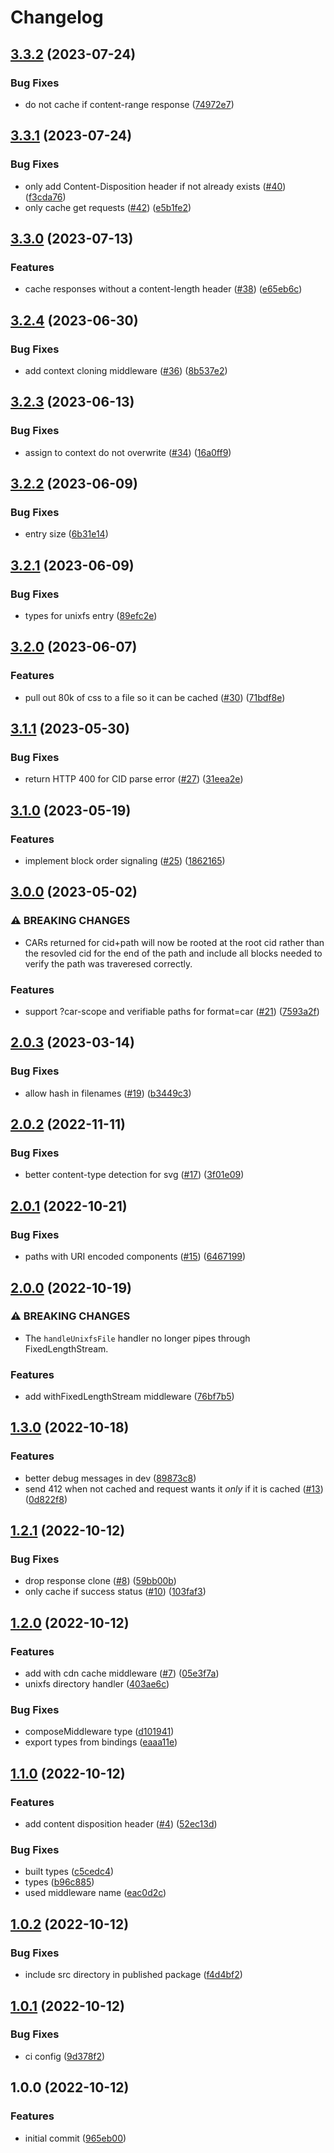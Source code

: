 # Changelog

## [3.3.2](https://github.com/web3-storage/gateway-lib/compare/v3.3.1...v3.3.2) (2023-07-24)


### Bug Fixes

* do not cache if content-range response ([74972e7](https://github.com/web3-storage/gateway-lib/commit/74972e77d8b4b2bde75374146a55fb7671bd7b56))

## [3.3.1](https://github.com/web3-storage/gateway-lib/compare/v3.3.0...v3.3.1) (2023-07-24)


### Bug Fixes

* only add Content-Disposition header if not already exists ([#40](https://github.com/web3-storage/gateway-lib/issues/40)) ([f3cda76](https://github.com/web3-storage/gateway-lib/commit/f3cda76278a342934572c8f4944512f778df9a70))
* only cache get requests ([#42](https://github.com/web3-storage/gateway-lib/issues/42)) ([e5b1fe2](https://github.com/web3-storage/gateway-lib/commit/e5b1fe204d61b534157948341b9fee02e3b06cc3))

## [3.3.0](https://github.com/web3-storage/gateway-lib/compare/v3.2.4...v3.3.0) (2023-07-13)


### Features

* cache responses without a content-length header ([#38](https://github.com/web3-storage/gateway-lib/issues/38)) ([e65eb6c](https://github.com/web3-storage/gateway-lib/commit/e65eb6c971509cc399fc18f8dcf5664397dca29b))

## [3.2.4](https://github.com/web3-storage/gateway-lib/compare/v3.2.3...v3.2.4) (2023-06-30)


### Bug Fixes

* add context cloning middleware ([#36](https://github.com/web3-storage/gateway-lib/issues/36)) ([8b537e2](https://github.com/web3-storage/gateway-lib/commit/8b537e2a379b7a05fcb08c20f33f30e6b2076649))

## [3.2.3](https://github.com/web3-storage/gateway-lib/compare/v3.2.2...v3.2.3) (2023-06-13)


### Bug Fixes

* assign to context do not overwrite ([#34](https://github.com/web3-storage/gateway-lib/issues/34)) ([16a0ff9](https://github.com/web3-storage/gateway-lib/commit/16a0ff9c9d870dc0b8e87234d1894d071972eadf))

## [3.2.2](https://github.com/web3-storage/gateway-lib/compare/v3.2.1...v3.2.2) (2023-06-09)


### Bug Fixes

* entry size ([6b31e14](https://github.com/web3-storage/gateway-lib/commit/6b31e14c57ec66ec2dbec093c37af81ed63482fc))

## [3.2.1](https://github.com/web3-storage/gateway-lib/compare/v3.2.0...v3.2.1) (2023-06-09)


### Bug Fixes

* types for unixfs entry ([89efc2e](https://github.com/web3-storage/gateway-lib/commit/89efc2ef24cc92639ac3f46a1f7c9e8471113de1))

## [3.2.0](https://github.com/web3-storage/gateway-lib/compare/v3.1.1...v3.2.0) (2023-06-07)


### Features

* pull out 80k of css to a file so it can be cached ([#30](https://github.com/web3-storage/gateway-lib/issues/30)) ([71bdf8e](https://github.com/web3-storage/gateway-lib/commit/71bdf8e0a8c1f968356b4f17bbc6a14eecbccfbd))

## [3.1.1](https://github.com/web3-storage/gateway-lib/compare/v3.1.0...v3.1.1) (2023-05-30)


### Bug Fixes

* return HTTP 400 for CID parse error ([#27](https://github.com/web3-storage/gateway-lib/issues/27)) ([31eea2e](https://github.com/web3-storage/gateway-lib/commit/31eea2eefee0816b38e2bd40b3d52b687167fa20))

## [3.1.0](https://github.com/web3-storage/gateway-lib/compare/v3.0.0...v3.1.0) (2023-05-19)


### Features

* implement block order signaling ([#25](https://github.com/web3-storage/gateway-lib/issues/25)) ([1862165](https://github.com/web3-storage/gateway-lib/commit/18621658dc921c6754440b3e35b15494b266e0d6))

## [3.0.0](https://github.com/web3-storage/gateway-lib/compare/v2.0.3...v3.0.0) (2023-05-02)


### ⚠ BREAKING CHANGES

* CARs returned for cid+path will now be rooted at the root cid rather than the resovled cid for the end of the path and include all blocks needed to verify the path was traveresed correctly.

### Features

* support ?car-scope and verifiable paths for format=car ([#21](https://github.com/web3-storage/gateway-lib/issues/21)) ([7593a2f](https://github.com/web3-storage/gateway-lib/commit/7593a2f4572065e44c599cc887e039d7956107dc))

## [2.0.3](https://github.com/web3-storage/gateway-lib/compare/v2.0.2...v2.0.3) (2023-03-14)


### Bug Fixes

* allow hash in filenames ([#19](https://github.com/web3-storage/gateway-lib/issues/19)) ([b3449c3](https://github.com/web3-storage/gateway-lib/commit/b3449c320eba4b98ddd51ef8bccf321e31e38f8a))

## [2.0.2](https://github.com/web3-storage/gateway-lib/compare/v2.0.1...v2.0.2) (2022-11-11)


### Bug Fixes

* better content-type detection for svg ([#17](https://github.com/web3-storage/gateway-lib/issues/17)) ([3f01e09](https://github.com/web3-storage/gateway-lib/commit/3f01e099a44d011bce0f27680095989366a53988))

## [2.0.1](https://github.com/web3-storage/gateway-lib/compare/v2.0.0...v2.0.1) (2022-10-21)


### Bug Fixes

* paths with URI encoded components ([#15](https://github.com/web3-storage/gateway-lib/issues/15)) ([6467199](https://github.com/web3-storage/gateway-lib/commit/64671995fc61a0e24b7af37167c1170ca860cf83))

## [2.0.0](https://github.com/web3-storage/gateway-lib/compare/v1.3.0...v2.0.0) (2022-10-19)


### ⚠ BREAKING CHANGES

* The `handleUnixfsFile` handler no longer pipes through FixedLengthStream.

### Features

* add withFixedLengthStream middleware ([76bf7b5](https://github.com/web3-storage/gateway-lib/commit/76bf7b5e0bfe59350ea78b2269f88a8c73634004))

## [1.3.0](https://github.com/web3-storage/gateway-lib/compare/v1.2.1...v1.3.0) (2022-10-18)


### Features

* better debug messages in dev ([89873c8](https://github.com/web3-storage/gateway-lib/commit/89873c8c585d71838e90da56ac97a6451fda4774))
* send 412 when not cached and request wants it _only_ if it is cached ([#13](https://github.com/web3-storage/gateway-lib/issues/13)) ([0d822f8](https://github.com/web3-storage/gateway-lib/commit/0d822f84229bd3c1206f73eecd522b0796c58d87))

## [1.2.1](https://github.com/web3-storage/gateway-lib/compare/v1.2.0...v1.2.1) (2022-10-12)


### Bug Fixes

* drop response clone ([#8](https://github.com/web3-storage/gateway-lib/issues/8)) ([59bb00b](https://github.com/web3-storage/gateway-lib/commit/59bb00be5a3acb0729616790fc283896c248f952))
* only cache if success status ([#10](https://github.com/web3-storage/gateway-lib/issues/10)) ([103faf3](https://github.com/web3-storage/gateway-lib/commit/103faf3ca6a01424058d4380f56b96497e982d94))

## [1.2.0](https://github.com/web3-storage/gateway-lib/compare/v1.1.0...v1.2.0) (2022-10-12)


### Features

* add with cdn cache middleware ([#7](https://github.com/web3-storage/gateway-lib/issues/7)) ([05e3f7a](https://github.com/web3-storage/gateway-lib/commit/05e3f7aeb5b7bc37294832c7ca48bde1a9e9bb49))
* unixfs directory handler ([403ae6c](https://github.com/web3-storage/gateway-lib/commit/403ae6c9de9d4fc95a95dfab0546ce78bbf83794))


### Bug Fixes

* composeMiddleware type ([d101941](https://github.com/web3-storage/gateway-lib/commit/d101941e08a8b22945790f85aad7cf47f094182d))
* export types from bindings ([eaaa11e](https://github.com/web3-storage/gateway-lib/commit/eaaa11eb321588b298bc8e95a3c941e44319ac49))

## [1.1.0](https://github.com/web3-storage/gateway-lib/compare/v1.0.2...v1.1.0) (2022-10-12)


### Features

* add content disposition header ([#4](https://github.com/web3-storage/gateway-lib/issues/4)) ([52ec13d](https://github.com/web3-storage/gateway-lib/commit/52ec13d0605fa1ff01c0a34a279ec81f71360be9))


### Bug Fixes

* built types ([c5cedc4](https://github.com/web3-storage/gateway-lib/commit/c5cedc46f1b4399f1852f4c73dd4c08b2a1780c6))
* types ([b96c885](https://github.com/web3-storage/gateway-lib/commit/b96c885f6f9dc8f42e0e3e7202f908b29f7ea2df))
* used middleware name ([eac0d2c](https://github.com/web3-storage/gateway-lib/commit/eac0d2ccc33ee0ac3ab8849fef373866c77fe754))

## [1.0.2](https://github.com/web3-storage/gateway-lib/compare/v1.0.1...v1.0.2) (2022-10-12)


### Bug Fixes

* include src directory in published package ([f4d4bf2](https://github.com/web3-storage/gateway-lib/commit/f4d4bf2df888cd6c7ffcb8bb886dd1cfaec6bd0b))

## [1.0.1](https://github.com/web3-storage/gateway-lib/compare/v1.0.0...v1.0.1) (2022-10-12)


### Bug Fixes

* ci config ([9d378f2](https://github.com/web3-storage/gateway-lib/commit/9d378f244cc14e68b310d0e45dc39d20a6c289b1))

## 1.0.0 (2022-10-12)


### Features

* initial commit ([965eb00](https://github.com/web3-storage/gateway-lib/commit/965eb00ea4aea6451d853ed07bdb82b5cbcdbf55))
